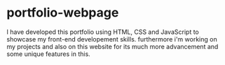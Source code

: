 # portfolio-webpage
I have developed this portfolio using HTML, CSS and JavaScript to showcase my front-end developement skills.
furthermore i'm working on my projects and also on this website for its much more advancement and some unique features in this. 
